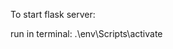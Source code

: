 To start flask server:

run in terminal:
.\env\Scripts\activate
<!-- set FLASK_APP=api.py -->

<!-- flask run -->